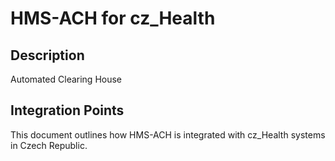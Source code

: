 # HMS-ACH for cz_Health

## Description

Automated Clearing House

## Integration Points

This document outlines how HMS-ACH is integrated with cz_Health systems in Czech Republic.
